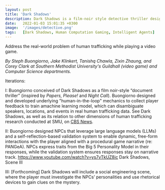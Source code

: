 ```yaml
---
layout: post
title: 'Dark Shadows'
description: Dark Shadows is a film-noir style detective thriller designed for research. It serves as the test bed for proof-of-concept and prototyped system components, frameworks, and models that contribute to research on generative AI or machine learning. Central to its gameplay are conversational scenarios during which the player can use natural language to advance the game narrative. Dark Shadows features PANGeA's novel validation system, which uses self-reflection to evoke a large language model's (LLM) intellegence to evaluate and respond to user input. Dark Shadows exists across Unity and custom GPT versions. It uses generative AI for narrative and artwork to provide players with engaging gameplay. 
date:   2022-01-03 15:01:35 +0300
image:  '/images/detective.png'
tags:   [Dark Shadows, Human Computation Gaming, Intelligent Agents]
---
```


Address the real-world problem of human trafficking while playing a video game. 

*By Steph Buongiorno, Jake Klinkert, Tanishq Chawla, Zixin Zhaung, and Corey Clark at Southern Methodist University's Guildhall (video game) and Computer Science departments.* 

Iterations:

I: Buongiorno conceived of Dark Shadows as a film noir-style “document thriller” (inspired by *Papers, Please!* and *Night Call*). Buongiorno designed and developed underlying "human-in-the-loop" mechanics to collect player feedback to train amachine learning model, which can disambiguate speakers, locations, and events in real human trafficking data. See Dark Shadows, as well as its relation to other dimensions of human trafficking research conducted at SMU, on [CBS News](https://www.cbsnews.com/texas/news/i-team-video-game-helps-researchers-fight-sex-trafficking/). 

II: Buongiorno designed NPCs that leverage large language models (LLMs) and a self-reflection-based validation system to enable dynamic, free-form interactions with the player aligned with a procedural game narrative (re: PANGeA). NPCs express traits from the Big 5 Personality Model in their responses, while the validation system ensures responses stay on narrative track. https://www.youtube.com/watch?v=ys7vTkUZ8ic
Dark Shadows, Scene III

III: [Forthcoming] Dark Shadows will include a social engineering scene, where the player must investigate the NPCs’ personalities and use rhetorical devices to gain clues on the mystery.
